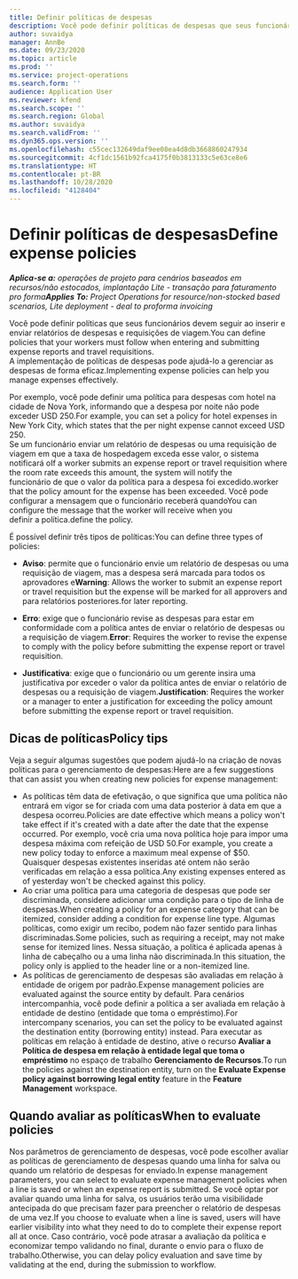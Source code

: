 ```yaml
---
title: Definir políticas de despesas
description: Você pode definir políticas de despesas que seus funcionários devem seguir ao inserir e enviar relatórios de despesas e requisições de viagem.
author: suvaidya
manager: AnnBe
ms.date: 09/23/2020
ms.topic: article
ms.prod: ''
ms.service: project-operations
ms.search.form: ''
audience: Application User
ms.reviewer: kfend
ms.search.scope: ''
ms.search.region: Global
ms.author: suvaidya
ms.search.validFrom: ''
ms.dyn365.ops.version: ''
ms.openlocfilehash: c55cec132649daf9ee08ea4d8db3668860247934
ms.sourcegitcommit: 4cf1dc1561b92fca4175f0b3813133c5e63ce8e6
ms.translationtype: HT
ms.contentlocale: pt-BR
ms.lasthandoff: 10/28/2020
ms.locfileid: "4128404"
---
```

# <a name="define-expense-policies"></a><span data-ttu-id="4d257-103">Definir políticas de despesas</span><span class="sxs-lookup"><span data-stu-id="4d257-103">Define expense policies</span></span>

<span data-ttu-id="4d257-104">_**Aplica-se a:** operações de projeto para cenários baseados em recursos/não estocados, implantação Lite - transação para faturamento pro forma_</span><span class="sxs-lookup"><span data-stu-id="4d257-104">_**Applies To:** Project Operations for resource/non-stocked based scenarios, Lite deployment - deal to proforma invoicing_</span></span>

<span data-ttu-id="4d257-105">Você pode definir políticas que seus funcionários devem seguir ao inserir e enviar relatórios de despesas e requisições de viagem.</span><span class="sxs-lookup"><span data-stu-id="4d257-105">You can define policies that your workers must follow when entering and submitting expense reports and travel requisitions.</span></span>         
<span data-ttu-id="4d257-106">A implementação de políticas de despesas pode ajudá-lo a gerenciar as despesas de forma eficaz.</span><span class="sxs-lookup"><span data-stu-id="4d257-106">Implementing expense policies can help you manage expenses effectively.</span></span>         

<span data-ttu-id="4d257-107">Por exemplo, você pode definir uma política para despesas com hotel na cidade de Nova York, informando que a despesa por noite não pode exceder USD 250.</span><span class="sxs-lookup"><span data-stu-id="4d257-107">For example, you can set a policy for hotel expenses in New York City, which states that the per night expense cannot exceed USD 250.</span></span>       
<span data-ttu-id="4d257-108">Se um funcionário enviar um relatório de despesas ou uma requisição de viagem em que a taxa de hospedagem exceda esse valor, o sistema notificará o</span><span class="sxs-lookup"><span data-stu-id="4d257-108">If a worker submits an expense report or travel requisition where the room rate exceeds this amount, the system will notify the</span></span>         
<span data-ttu-id="4d257-109">funcionário de que o valor da política para a despesa foi excedido.</span><span class="sxs-lookup"><span data-stu-id="4d257-109">worker that the policy amount for the expense has been exceeded.</span></span> <span data-ttu-id="4d257-110">Você pode configurar a mensagem que o funcionário receberá quando</span><span class="sxs-lookup"><span data-stu-id="4d257-110">You can configure the message that the worker will receive when you</span></span>        
<span data-ttu-id="4d257-111">definir a política.</span><span class="sxs-lookup"><span data-stu-id="4d257-111">define the policy.</span></span>      
        
<span data-ttu-id="4d257-112">É possível definir três tipos de políticas:</span><span class="sxs-lookup"><span data-stu-id="4d257-112">You can define three types of policies:</span></span>         
        
- <span data-ttu-id="4d257-113">**Aviso**: permite que o funcionário envie um relatório de despesas ou uma requisição de viagem, mas a despesa será marcada para todos os aprovadores e</span><span class="sxs-lookup"><span data-stu-id="4d257-113">**Warning**: Allows the worker to submit an expense report or travel requisition but the expense will be marked for all approvers and</span></span>         
  <span data-ttu-id="4d257-114">para relatórios posteriores.</span><span class="sxs-lookup"><span data-stu-id="4d257-114">for later reporting.</span></span>        

- <span data-ttu-id="4d257-115">**Erro**: exige que o funcionário revise as despesas para estar em conformidade com a política antes de enviar o relatório de despesas ou a requisição de viagem.</span><span class="sxs-lookup"><span data-stu-id="4d257-115">**Error**: Requires the worker to revise the expense to comply with the policy before submitting the expense report or travel requisition.</span></span>        
 
 - <span data-ttu-id="4d257-116">**Justificativa**: exige que o funcionário ou um gerente insira uma justificativa por exceder o valor da política antes de enviar o relatório de despesas ou a requisição de viagem.</span><span class="sxs-lookup"><span data-stu-id="4d257-116">**Justification**: Requires the worker or a manager to enter a justification for exceeding the policy amount before submitting the expense report or travel requisition.</span></span>        

## <a name="policy-tips"></a><span data-ttu-id="4d257-117">Dicas de políticas</span><span class="sxs-lookup"><span data-stu-id="4d257-117">Policy tips</span></span>
<span data-ttu-id="4d257-118">Veja a seguir algumas sugestões que podem ajudá-lo na criação de novas políticas para o gerenciamento de despesas:</span><span class="sxs-lookup"><span data-stu-id="4d257-118">Here are a few suggestions that can assist you when creating new policies for expense management:</span></span> 

- <span data-ttu-id="4d257-119">As políticas têm data de efetivação, o que significa que uma política não entrará em vigor se for criada com uma data posterior à data em que a despesa ocorreu.</span><span class="sxs-lookup"><span data-stu-id="4d257-119">Policies are date effective which means a policy won't take effect if it's created with a date after the date that the expense occurred.</span></span> <span data-ttu-id="4d257-120">Por exemplo, você cria uma nova política hoje para impor uma despesa máxima com refeição de USD 50.</span><span class="sxs-lookup"><span data-stu-id="4d257-120">For example, you create a new policy today to enforce a maximum meal expense of $50.</span></span> <span data-ttu-id="4d257-121">Quaisquer despesas existentes inseridas até ontem não serão verificadas em relação a essa política.</span><span class="sxs-lookup"><span data-stu-id="4d257-121">Any existing expenses entered as of yesterday won't be checked against this policy.</span></span>
- <span data-ttu-id="4d257-122">Ao criar uma política para uma categoria de despesas que pode ser discriminada, considere adicionar uma condição para o tipo de linha de despesas.</span><span class="sxs-lookup"><span data-stu-id="4d257-122">When creating a policy for an expense category that can be itemized, consider adding a condition for expense line type.</span></span> <span data-ttu-id="4d257-123">Algumas políticas, como exigir um recibo, podem não fazer sentido para linhas discriminadas.</span><span class="sxs-lookup"><span data-stu-id="4d257-123">Some policies, such as requiring a receipt, may not make sense for itemized lines.</span></span> <span data-ttu-id="4d257-124">Nessa situação, a política é aplicada apenas à linha de cabeçalho ou a uma linha não discriminada.</span><span class="sxs-lookup"><span data-stu-id="4d257-124">In this situation, the policy only is applied to the header line or a non-itemized line.</span></span> 
- <span data-ttu-id="4d257-125">As políticas de gerenciamento de despesas são avaliadas em relação à entidade de origem por padrão.</span><span class="sxs-lookup"><span data-stu-id="4d257-125">Expense management policies are evaluated against the source entity by default.</span></span> <span data-ttu-id="4d257-126">Para cenários intercompanhia, você pode definir a política a ser avaliada em relação à entidade de destino (entidade que toma o empréstimo).</span><span class="sxs-lookup"><span data-stu-id="4d257-126">For intercompany scenarios, you can set the policy to be evaluated against the destination entity (borrowing entity) instead.</span></span> <span data-ttu-id="4d257-127">Para executar as políticas em relação à entidade de destino, ative o recurso **Avaliar a Política de despesa em relação à entidade legal que toma o empréstimo** no espaço de trabalho **Gerenciamento de Recursos**.</span><span class="sxs-lookup"><span data-stu-id="4d257-127">To run the policies against the destination entity, turn on the **Evaluate Expense policy against borrowing legal entity** feature in the **Feature Management** workspace.</span></span>

## <a name="when-to-evaluate-policies"></a><span data-ttu-id="4d257-128">Quando avaliar as políticas</span><span class="sxs-lookup"><span data-stu-id="4d257-128">When to evaluate policies</span></span>

<span data-ttu-id="4d257-129">Nos parâmetros de gerenciamento de despesas, você pode escolher avaliar as políticas de gerenciamento de despesas quando uma linha for salva ou quando um relatório de despesas for enviado.</span><span class="sxs-lookup"><span data-stu-id="4d257-129">In expense management parameters, you can select to evaluate expense management policies when a line is saved or when an expense report is submitted.</span></span> <span data-ttu-id="4d257-130">Se você optar por avaliar quando uma linha for salva, os usuários terão uma visibilidade antecipada do que precisam fazer para preencher o relatório de despesas de uma vez.</span><span class="sxs-lookup"><span data-stu-id="4d257-130">If you choose to evaluate when a line is saved, users will have earlier visibility into what they need to do to complete their expense report all at once.</span></span> <span data-ttu-id="4d257-131">Caso contrário, você pode atrasar a avaliação da política e economizar tempo validando no final, durante o envio para o fluxo de trabalho.</span><span class="sxs-lookup"><span data-stu-id="4d257-131">Otherwise, you can delay policy evaluation and save time by validating at the end, during the submission to workflow.</span></span>
